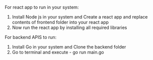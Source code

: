 For react app to run in your system:

1. Install Node js in your system and Create a react app and replace contents of frontend folder into your react app
2. Now run the react app by installing all required libraries

For backend APIS to run:

1. Install Go in your system and Clone the backend folder
2. Go to terminal and execute - go run main.go
